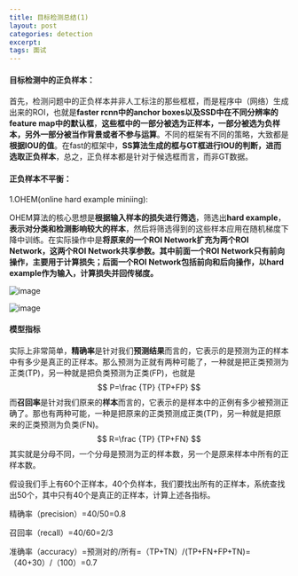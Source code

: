 ```yaml
---
title: 目标检测总结(1)
layout: post
categories: detection
excerpt: 
tags: 面试
---
```


#### 目标检测中的正负样本：

首先，检测问题中的正负样本并非人工标注的那些框框，而是程序中（网络）生成出来的ROI，也就是**faster rcnn中的anchor boxes以及SSD中在不同分辨率的feature map中的默认框**，**这些框中的一部分被选为正样本，一部分被选为负样本，另外一部分被当作背景或者不参与运算**。不同的框架有不同的策略，大致都是**根据IOU的值**。在fast的框架中，**SS算法生成的框与GT框进行IOU的判断，进而选取正负样本**，总之，正负样本都是针对于候选框而言，而非GT数据。

#### 正负样本不平衡：

1.OHEM(online hard example miniing):

OHEM算法的核心思想是**根据输入样本的损失进行筛选**，筛选出**hard example**，**表示对分类和检测影响较大的样本**，然后将筛选得到的这些样本应用在随机梯度下降中训练。在实际操作中是**将原来的一个ROI Network扩充为两个ROI Network，这两个ROI Network共享参数。其中前面一个ROI Network只有前向操作，主要用于计算损失；后面一个ROI Network包括前向和后向操作，以hard example作为输入，计算损失并回传梯度。**

![image](https://ws1.sinaimg.cn/large/006tNbRwly1fw5i2ae6ocj31kw0gqe1l.jpg)

![image](https://ws3.sinaimg.cn/large/006tNbRwly1fw5i4zdhp7j31kw0uqkjd.jpg)

#### 模型指标

实际上非常简单，**精确率**是针对我们**预测结果**而言的，它表示的是预测为正的样本中有多少是真正的正样本。那么预测为正就有两种可能了，一种就是把正类预测为正类(TP)，另一种就是把负类预测为正类(FP)，也就是
$$
P=\frac {TP} {TP+FP}
$$
而**召回率**是针对我们原来的**样本**而言的，它表示的是样本中的正例有多少被预测正确了。那也有两种可能，一种是把原来的正类预测成正类(TP)，另一种就是把原来的正类预测为负类(FN)。
$$
R=\frac {TP} {TP+FN}
$$
其实就是分母不同，一个分母是预测为正的样本数，另一个是原来样本中所有的正样本数。

假设我们手上有60个正样本，40个负样本，我们要找出所有的正样本，系统查找出50个，其中只有40个是真正的正样本，计算上述各指标。

精确率（precision）=40/50=0.8

召回率（recall）=40/60=2/3

准确率（accuracy）=预测对的/所有=（TP+TN）/(TP+FN+FP+TN)=（40+30）/（100）=0.7